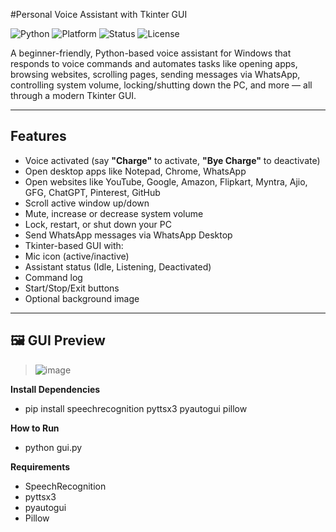 #Personal Voice Assistant with Tkinter GUI

![Python](https://img.shields.io/badge/Python-3.8%2B-blue)
![Platform](https://img.shields.io/badge/Platform-Windows-lightgrey)
![Status](https://img.shields.io/badge/Project-Complete-brightgreen)
![License](https://img.shields.io/badge/License-MIT-lightblue)

A beginner-friendly, Python-based voice assistant for Windows that responds to voice commands and automates tasks like opening apps, browsing websites, scrolling pages, sending messages via WhatsApp, controlling system volume, locking/shutting down the PC, and more — all through a modern Tkinter GUI.

---

## Features

-  Voice activated (say **"Charge"** to activate, **"Bye Charge"** to deactivate)
-  Open desktop apps like Notepad, Chrome, WhatsApp
-  Open websites like YouTube, Google, Amazon, Flipkart, Myntra, Ajio, GFG, ChatGPT, Pinterest, GitHub
-  Scroll active window up/down
-  Mute, increase or decrease system volume
-  Lock, restart, or shut down your PC
-  Send WhatsApp messages via WhatsApp Desktop
-  Tkinter-based GUI with:
  - Mic icon (active/inactive)
  - Assistant status (Idle, Listening, Deactivated)
  - Command log
  - Start/Stop/Exit buttons
  - Optional background image

---

## 🖼️ GUI Preview

>![image](https://github.com/user-attachments/assets/ccd92a0d-b47c-4f28-a341-2811c423ec6c)


**Install Dependencies**
- pip install speechrecognition pyttsx3 pyautogui pillow

**How to Run**
- python gui.py

**Requirements**
- SpeechRecognition
- pyttsx3
- pyautogui
- Pillow



